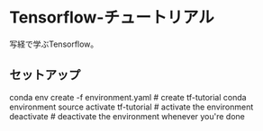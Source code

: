 # Tensorflow-チュートリアル
写経で学ぶTensorflow。

## セットアップ

conda env create -f environment.yaml # create tf-tutorial conda environment
source activate tf-tutorial # activate the environment
deactivate # deactivate the environment whenever you're done
